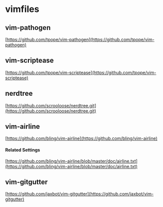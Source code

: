 vimfiles
======

## vim-pathogen 

[https://github.com/tpope/vim-pathogen](https://github.com/tpope/vim-pathogen)

## vim-scriptease

[https://github.com/tpope/vim-scriptease](https://github.com/tpope/vim-scriptease)

## nerdtree

[https://github.com/scrooloose/nerdtree.git](https://github.com/scrooloose/nerdtree.git)

## vim-airline

[https://github.com/bling/vim-airline](https://github.com/bling/vim-airline)

#### Related Settings

[https://github.com/bling/vim-airline/blob/master/doc/airline.txt](https://github.com/bling/vim-airline/blob/master/doc/airline.txt)

## vim-gitgutter

[https://github.com/jaxbot/vim-gitgutter](https://github.com/jaxbot/vim-gitgutter)
